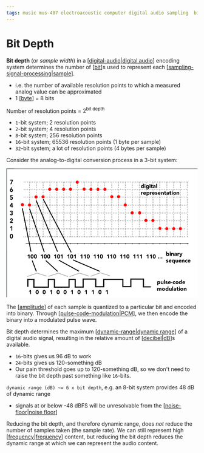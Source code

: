 ```yaml
---
tags: music mus-407 electroacoustic computer digital audio sampling  bit-depth dynamic-range quantization
---
```


# Bit Depth

**Bit depth** (or _sample width_) in a [[digital-audio|digital audio]] encoding system determines the number of [[bit]]s used to represent each [[sampling-signal-processing|sample]].

- i.e. the number of available resolution points to which a measured analog value can be approximated
- 1 [[byte]] = 8 bits

Number of resolution points = $2^{\text{bit depth}}$

- `1`-bit system; 2 resolution points
- `2`-bit system; 4 resolution points
- `8`-bit system; 256 resolution points
- `16`-bit system; 65536 resolution points (1 byte per sample)
- `32`-bit system; a lot of resolution points (4 bytes per sample)

Consider the analog-to-digital conversion process in a 3-bit system:

![Analog-to-digital conversion process in a 3-bit system](../public/attachments/analog-to-digital-conversion-3-bit.png)

The [[amplitude]] of each sample is quantized to a particular bit and encoded into binary. Through [[pulse-code-modulation|PCM]], we then encode the binary into a modulated pulse wave.

Bit depth determines the maximum [[dynamic-range|dynamic range]] of a digital audio signal, resulting in the relative amount of [[decibel|dB]]s available.

- `16`-bits gives us 96 dB to work
- `24`-bits gives us 120-something dB
- Our pain threshold goes up to 120-something dB, so we don't need to raise the bit depth past something like `16`-bits.

`dynamic range (dB) ~= 6 x bit depth`, e.g. an 8-bit system provides 48 dB of dynamic range

- signals at or below -48 dBFS will be unresolvable from the [[noise-floor|noise floor]]

Reducing the bit depth, and therefore dynamic range, does _not_ reduce the number of samples taken (the sample rate). We can still represent high [[frequency|frequency]] content, but reducing the bit depth reduces the dynamic range at which we can represent the audio content.

[//begin]: # "Autogenerated link references for markdown compatibility"
[digital-audio|digital audio]: digital-audio "Digital Audio"
[bit]: bit "Bit"
[sampling-signal-processing|sample]: sampling-signal-processing "Sampling (Signal Processing)"
[byte]: byte "Byte"
[amplitude]: amplitude "Amplitude"
[pulse-code-modulation|PCM]: pulse-code-modulation "Pulse Code Modulation"
[dynamic-range|dynamic range]: dynamic-range "Dynamic Range"
[decibel|dB]: decibel "Decibel"
[noise-floor|noise floor]: noise-floor "Noise Floor"
[frequency|frequency]: frequency "Frequency"
[//end]: # "Autogenerated link references"
